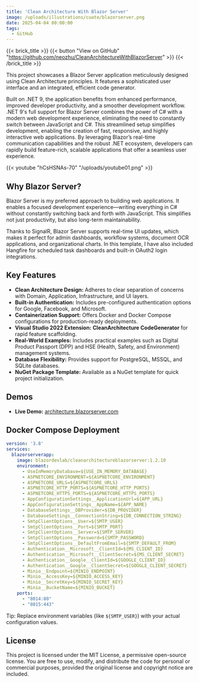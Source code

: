 ```yaml
---
title: 'Clean Architecture With Blazor Server'
image: /uploads/illustrations/cuate/blazorserver.png
date: 2025-04-04 00:00:00
tags: 
  - GitHub
---
```


{{< brick_title >}}
{{< button "View on GitHub" "https://github.com/neozhu/CleanArchitectureWithBlazorServer" >}}
{{< /brick_title >}}

This project showcases a Blazor Server application meticulously designed using Clean Architecture principles. It features a sophisticated user interface and an integrated, efficient code generator.

Built on .NET 9, the application benefits from enhanced performance, improved developer productivity, and a smoother development workflow. .NET 9's full support for Blazor Server combines the power of C# with a modern web development experience, eliminating the need to constantly switch between JavaScript and C#. This streamlined setup simplifies development, enabling the creation of fast, responsive, and highly interactive web applications. By leveraging Blazor’s real-time communication capabilities and the robust .NET ecosystem, developers can rapidly build feature-rich, scalable applications that offer a seamless user experience.

{{< youtube "hCsHSNAs-70" "/uploads/youtube01.png" >}}

## Why Blazor Server?

Blazor Server is my preferred approach to building web applications. It enables a focused development experience—writing everything in C# without constantly switching back and forth with JavaScript. This simplifies not just productivity, but also long-term maintainability.

Thanks to SignalR, Blazor Server supports real-time UI updates, which makes it perfect for admin dashboards, workflow systems, document OCR applications, and organizational charts. In this template, I have also included Hangfire for scheduled task dashboards and built-in OAuth2 login integrations.

## Key Features

- **Clean Architecture Design:** Adheres to clear separation of concerns with Domain, Application, Infrastructure, and UI layers.
- **Built-in Authentication:** Includes pre-configured authentication options for Google, Facebook, and Microsoft.
- **Containerization Support:** Offers Docker and Docker Compose configurations for production-ready deployments.
- **Visual Studio 2022 Extension:** **CleanArchitecture CodeGenerator** for rapid feature scaffolding.
- **Real-World Examples:** Includes practical examples such as Digital Product Passport (DPP) and HSE (Health, Safety, and Environment) management systems.
- **Database Flexibility:** Provides support for PostgreSQL, MSSQL, and SQLite databases.
- **NuGet Package Template:** Available as a NuGet template for quick project initialization.

## Demos

- **Live Demo:** [architecture.blazorserver.com](https://architecture.blazorserver.com)

## Docker Compose Deployment
```yml
version: '3.8'
services:
  blazorserverapp:
    image: blazordevlab/cleanarchitectureblazorserver:1.2.10
    environment:
      - UseInMemoryDatabase=${USE_IN_MEMORY_DATABASE}
      - ASPNETCORE_ENVIRONMENT=${ASPNETCORE_ENVIRONMENT}
      - ASPNETCORE_URLS=${ASPNETCORE_URLS}
      - ASPNETCORE_HTTP_PORTS=${ASPNETCORE_HTTP_PORTS}
      - ASPNETCORE_HTTPS_PORTS=${ASPNETCORE_HTTPS_PORTS}
      - AppConfigurationSettings__ApplicationUrl=${APP_URL}
      - AppConfigurationSettings__AppName=${APP_NAME}
      - DatabaseSettings__DBProvider=${DB_PROVIDER}
      - DatabaseSettings__ConnectionString=${DB_CONNECTION_STRING}
      - SmtpClientOptions__User=${SMTP_USER}
      - SmtpClientOptions__Port=${SMTP_PORT}
      - SmtpClientOptions__Server=${SMTP_SERVER}
      - SmtpClientOptions__Password=${SMTP_PASSWORD}
      - SmtpClientOptions__DefaultFromEmail=${SMTP_DEFAULT_FROM}
      - Authentication__Microsoft__ClientId=${MS_CLIENT_ID}
      - Authentication__Microsoft__ClientSecret=${MS_CLIENT_SECRET}
      - Authentication__Google__ClientId=${GOOGLE_CLIENT_ID}
      - Authentication__Google__ClientSecret=${GOOGLE_CLIENT_SECRET}
      - Minio__Endpoint=${MINIO_ENDPOINT}
      - Minio__AccessKey=${MINIO_ACCESS_KEY}
      - Minio__SecretKey=${MINIO_SECRET_KEY}
      - Minio__BucketName=${MINIO_BUCKET}
    ports:
      - "8014:80"
      - "8015:443"
```

Tip: Replace environment variables (like `${SMTP_USER}`) with your actual configuration values.

## License
This project is licensed under the MIT License, a permissive open-source license. You are free to use, modify, and distribute the code for personal or commercial purposes, provided the original license and copyright notice are included.
